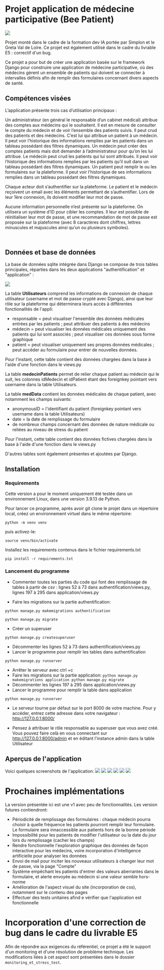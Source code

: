 # Projet application de médecine participative (Bee Patient)
![](https://github.com/data-IA-2022/Doctolib_Sylvine/blob/main/application/static/images/BeePatient.png)

Projet monté dans le cadre de la formation dev IA portée par Simplon et le Greta Val de Loire. Ce projet est également utilisé dans le cadre du livrable E5 : correctif d'un bug.

Ce projet a pour but de créer une application basée sur le framework Django pour construire une application de médecine participative, où des médecins gèrent un ensemble de patients qui doivent se connecter à intervalles définis afin de remplir des formulaires concernant divers aspects de santé. 

## Compétences visées
L’application présente trois cas d’utilisation principaux :

Un administrateur (en général le responsable d’un cabinet médical) attribue des comptes aux médecins qui le souhaitent. Il est en mesure de consulter le compte du médecin et de voir l’ensemble des patients suivis. ll peut crud des patients et des médecins. C’est lui qui attribue un patient à un médecin. Il peut voir l’historique des informations remplies par les patients dans un tableau possédant des filtres dynamiques.
Un médecin peut créer des comptes patients mais doit demander à l’administrateur pour qu’on les lui attribue. Le médecin peut crud les patients qui lui sont attribués. Il peut voir l’historique des informations remplies par les patients qu’il suit dans un tableau possédant des filtres dynamiques.
Un patient peut remplir le ou les formulaires sur la plateforme. Il peut voir l’historique de ses informations remplies dans un tableau possédant des filtres dynamiques.

​Chaque acteur doit s’authentifier sur la plateforme. Le patient et le médecin reçoivent un email avec les éléments permettant de s’authentifier. Lors de leur 1ère connexion, ils doivent modifier leur mot de passe.

​Aucune information personnelle n’est présente sur la plateforme. On utilisera un système d’ID pour cibler les comptes. Il leur est possible de réinitialiser leur mot de passe, et une recommandation de mot de passe est proposée sur la plateforme (avec 8 caractères dont chiffres, lettres minuscules et majuscules ainsi qu’un ou plusieurs symboles).

​
##  Données et base de données
La base de données sqlite intégrée dans Django se compose de trois tables principales, réparties dans les deux applications "authentification" et "application" :

![](https://github.com/data-IA-2022/Doctolib_Sylvine/blob/main/images/schema_bdd.png)

La table **Utilisateurs** comprend les informations de connexion de chaque utilisateur (username et mot de passe crypté avec Django), ainsi que leur rôle sur la plateforme qui déterminera leurs accès à différentes fonctionalités de l'appli:
* responsable = peut visualiser l'ensemble des données médicales entrées par les patients ; peut attribuer des patients à des médecins
* médecin = peut visualiser les données médicales uniquement des patients qui lui sont associés ; peut visualiser ces données sous forme graphique
* patient = peut visualiser uniquement ses propres données médicales ; peut accéder au formulaire pour entrer de nouvelles données.

Pour l'instant, cette table contient des données chargées dans la base à l'aide d'une fonction dans le views.py

La table **medecinPatients** permet de relier chaque patient au médecin qui le suit, les colonnes idMedecin et idPatient étant des foreignkey pointant vers username dans la table Utilisateurs.

La table **medData** contient les données médicales de chaque patient, avec notamment les champs suivants:
* anonymousID = l'identifiant du patient (foreignkey pointant vers username dans la table Utilisateurs)
* date = la date de remplissage du formulaire
* de nombreux champs concernant des données de nature médicale ou reliées au niveau de stress du patient

Pour l'instant, cette table contient des données fictives chargées dans la base à l'aide d'une fonction dans le views.py

D'autres tables sont également présentes et ajoutées par Django.

## Installation
### Requirements
Cette version a pour le moment uniquement été testée dans un environnement Linux, dans une version 3.9.13 de Python.

Pour lancer ce programme, après avoir git clone le projet dans un répertoire local, créez un environnement virtuel dans le même répertoire:

`python -m venv venv`

puis activez-le:

`source venv/bin/activate`

Installez les requirements contenus dans le fichier requirements.txt

`pip install -r requirements.txt`


### Lancement du programme

- Commenter toutes les parties du code qui font des remplissage de tables à partir de csv : lignes 52 à 73 dans authentification/views.py, lignes 197 à 295 dans application/views.py

- Faire les migrations sur la partie authentification:

`python manage.py makemigrations authentification`

`python manage.py migrate`
- Créer un superuser

`python manage.py createsuperuser`
- Décommenter les lignes 52 à 73 dans authentification/views.py
- Lancer le programme pour remplir les tables dans authentification

`python manage.py runserver`
- Arrêter le serveur avec ctrl +c 
- Faire les migrations sur la partie application:
`python manage.py makemigrations application
python manage.py migrate`
- Décommenter les lignes 197 à 295 dans application/views.py
- Lancer le programme pour remplir la table dans application

`python manage.py runserver`

- Le serveur tourne par défaut sur le port 8000 de votre machine. Pour y accéder, entrez cette adresse dans votre navigateur : http://127.0.0.1:8000/

- Pensez à attribuer le rôle responsable au superuser que vous avez créé. Vous pouvez faire celà en vous connectant sur http://127.0.0.1:8000/admin et en éditant l'instance admin dans la table Utilisateur

## Aperçus de l'application

Voici quelques screenshots de l'application:
![](https://github.com/data-IA-2022/Doctolib_Sylvine/blob/main/images/accueil.png)
![](https://github.com/data-IA-2022/Doctolib_Sylvine/blob/main/images/assoMedPat.png)
![](https://github.com/data-IA-2022/Doctolib_Sylvine/blob/main/images/vismed.png)
![](https://github.com/data-IA-2022/Doctolib_Sylvine/blob/main/images/form.png)
![](https://github.com/data-IA-2022/Doctolib_Sylvine/blob/main/images/compte.png)
![](https://github.com/data-IA-2022/Doctolib_Sylvine/blob/main/images/rgpd.png)

# Prochaines implémentations
La version présentée ici est une v1 avec peu de fonctionnalités. Les version futures contiendront:
* Périodicité de remplissage des formulaires : chaque médecin pourra choisir à quelle fréquence les patients pourront remplir leur formulaire. Le formulaire sera innaccessible aux patients hors de la bonne période
* Impossibilité pour les patients de modifier l'utilisateur ou la date du jour lors du remplissage (cacher les champs)
* Rendre fonctionnelle l'exploration graphique des données de façon interactive pour les médecins, voire incorporation d'intelligence artificielle pour analyser les données
* Envoi de mail pour inciter les nouveaux utilisateurs à changer leur mot de passe, via la page "Compte"
* Système empêchant les patients d'entrer des valeurs aberrantes dans le formulaire, et alerte envoyée au médecin si une valeur semble hors-norme
* Amélioration de l'aspect visuel du site (incorporation de css), notamment sur le contenu des pages 
* Effectuer des tests unitaires afind e vérifier que l'application est fonctionnelle


# Incorporation d'une correction de bug dans le cadre du livrable E5 
Afin de répondre aux exigences du référentiel, ce projet a été le support d'un monitoring et d'une résolution de problème technique. Les modifications liées à cet aspect sont présentées dans le dossier `monitoring_et_stress_test`. 
